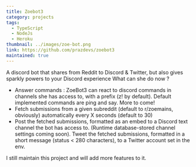 ```yaml
---
title: Zoebot3
category: projects
tags:
  - TypeScript
  - NodeJs
  - Heroku
thumbnail: ../images/zoe-bot.png
link: https://github.com/prazdevs/zoebot3
maintained: true
---
```


A discord bot that shares from Reddit to Discord & Twitter, but also gives sparkly powers to your Discord experience
What can she do now ?

- Answer commands : ZoeBot3 can react to discord commands in channels she has access to, with a prefix (z! by default). Default implemented commands are ping and say. More to come!
- Fetch submissions from a given subreddit (default to r/zoemains, obviously) automatically every X seconds (default to 30)
- Post the fetched submissions, formatted as an embed to a Discord text channel the bot has access to. (Runtime database-stored channel settings coming soon).
  Tweet the fetched submissions, formatted in a short message (status < 280 characters), to a Twitter account set in the env.

I still maintain this project and will add more features to it.
